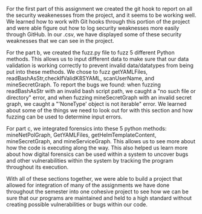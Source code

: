 For the first part of this assignment we created the git hook to report on all the security weakenesses from the project, and it seems to be working well. We learned how to work with Git hooks through this portion of the project and were able figure out how to log security weaknesses more easily through GitHub. In our .csv, we have displayed some of these security weaknesses that we can see in the project.

For the part b, we created the fuzz.py file to fuzz 5 different Python methods. This allows us to input different data to make sure that our data validation is working correctly to prevent invalid data/datatypes from being put into these methods. We chose to fuzz getYAMLFiles, readBashAsStr,checkIfValidK8SYAML, scanUserName, and mineSecretGraph. To report the bugs we found: when fuzzing readBashAsStr with an invalid bash script path, we caught a "no such file or directory" error, and when fuzzing mineSecretGraph with an invalid secret graph, we caught a "'NoneType' object is not iterable" error. We learned about some of the things we need to look out for with this section and how fuzzing can be used to determine input errors.

For part c, we integrated forensics into these 5 python methods: mineNetPolGraph, GetYAMLFiles, getHelmTemplateContent, mineSecretGraph, and mineServiceGraph. This allows us to see more about how the code is executing along the way. This also helped us learn more about how digital forensics can be used within a system to uncover bugs and other vulnerabilities within the system by tracking the program throughout its execution.

With all of these sections together, we were able to build a project that allowed for integration of many of the assignments we have done throughout the semester into one cohesive project to see how we can be sure that our programs are maintained and held to a high standard without creating possible vulnerabilities or bugs within our code.